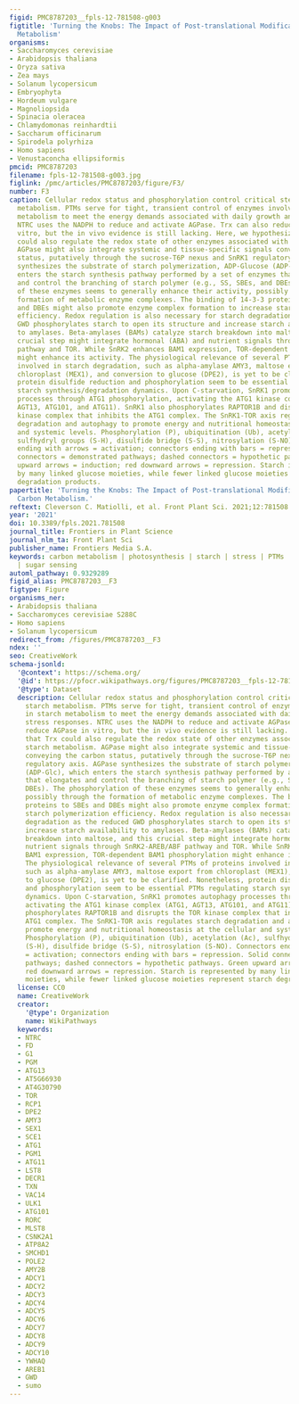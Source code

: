 ```yaml
---
figid: PMC8787203__fpls-12-781508-g003
figtitle: 'Turning the Knobs: The Impact of Post-translational Modifications on Carbon
  Metabolism'
organisms:
- Saccharomyces cerevisiae
- Arabidopsis thaliana
- Oryza sativa
- Zea mays
- Solanum lycopersicum
- Embryophyta
- Hordeum vulgare
- Magnoliopsida
- Spinacia oleracea
- Chlamydomonas reinhardtii
- Saccharum officinarum
- Spirodela polyrhiza
- Homo sapiens
- Venustaconcha ellipsiformis
pmcid: PMC8787203
filename: fpls-12-781508-g003.jpg
figlink: /pmc/articles/PMC8787203/figure/F3/
number: F3
caption: Cellular redox status and phosphorylation control critical steps of starch
  metabolism. PTMs serve for tight, transient control of enzymes involved in starch
  metabolism to meet the energy demands associated with daily growth and stress responses.
  NTRC uses the NADPH to reduce and activate AGPase. Trx can also reduce AGPase in
  vitro, but the in vivo evidence is still lacking. Here, we hypothesize that Trx
  could also regulate the redox state of other enzymes associated with starch metabolism.
  AGPase might also integrate systemic and tissue-specific signals conveying the carbon
  status, putatively through the sucrose-T6P nexus and SnRK1 regulatory axis. AGPase
  synthesizes the substrate of starch polymerization, ADP-Glucose (ADP-Glc), which
  enters the starch synthesis pathway performed by a set of enzymes that elongates
  and control the branching of starch polymer (e.g., SS, SBEs, and DBEs). The phosphorylation
  of these enzymes seems to generally enhance their activity, possibly through the
  formation of metabolic enzyme complexes. The binding of 14-3-3 proteins to SBEs
  and DBEs might also promote enzyme complex formation to increase starch polymerization
  efficiency. Redox regulation is also necessary for starch degradation as the reduced
  GWD phosphorylates starch to open its structure and increase starch availability
  to amylases. Beta-amylases (BAMs) catalyze starch breakdown into maltose, and this
  crucial step might integrate hormonal (ABA) and nutrient signals through SnRK2-AREB/ABF
  pathway and TOR. While SnRK2 enhances BAM1 expression, TOR-dependent BAM1 phosphorylation
  might enhance its activity. The physiological relevance of several PTMs of proteins
  involved in starch degradation, such as alpha-amylase AMY3, maltose export from
  chloroplast (MEX1), and conversion to glucose (DPE2), is yet to be clarified. Nonetheless,
  protein disulfide reduction and phosphorylation seem to be essential PTMs regulating
  starch synthesis/degradation dynamics. Upon C-starvation, SnRK1 promotes autophagy
  processes through ATG1 phosphorylation, activating the ATG1 kinase complex (ATG1,
  AGT13, ATG101, and ATG11). SnRK1 also phosphorylates RAPTOR1B and disrupts the TOR
  kinase complex that inhibits the ATG1 complex. The SnRK1-TOR axis regulates starch
  degradation and autophagy to promote energy and nutritional homeostasis at the cellular
  and systemic levels. Phosphorylation (P), ubiquitination (Ub), acetylation (Ac),
  sulfhydryl groups (S-H), disulfide bridge (S-S), nitrosylation (S-NO). Connectors
  ending with arrows = activation; connectors ending with bars = repression. Solid
  connectors = demonstrated pathways; dashed connectors = hypothetic pathways. Green
  upward arrows = induction; red downward arrows = repression. Starch is represented
  by many linked glucose moieties, while fewer linked glucose moieties represent starch
  degradation products.
papertitle: 'Turning the Knobs: The Impact of Post-translational Modifications on
  Carbon Metabolism.'
reftext: Cleverson C. Matiolli, et al. Front Plant Sci. 2021;12:781508.
year: '2021'
doi: 10.3389/fpls.2021.781508
journal_title: Frontiers in Plant Science
journal_nlm_ta: Front Plant Sci
publisher_name: Frontiers Media S.A.
keywords: carbon metabolism | photosynthesis | starch | stress | PTMs | sink-source
  | sugar sensing
automl_pathway: 0.9329289
figid_alias: PMC8787203__F3
figtype: Figure
organisms_ner:
- Arabidopsis thaliana
- Saccharomyces cerevisiae S288C
- Homo sapiens
- Solanum lycopersicum
redirect_from: /figures/PMC8787203__F3
ndex: ''
seo: CreativeWork
schema-jsonld:
  '@context': https://schema.org/
  '@id': https://pfocr.wikipathways.org/figures/PMC8787203__fpls-12-781508-g003.html
  '@type': Dataset
  description: Cellular redox status and phosphorylation control critical steps of
    starch metabolism. PTMs serve for tight, transient control of enzymes involved
    in starch metabolism to meet the energy demands associated with daily growth and
    stress responses. NTRC uses the NADPH to reduce and activate AGPase. Trx can also
    reduce AGPase in vitro, but the in vivo evidence is still lacking. Here, we hypothesize
    that Trx could also regulate the redox state of other enzymes associated with
    starch metabolism. AGPase might also integrate systemic and tissue-specific signals
    conveying the carbon status, putatively through the sucrose-T6P nexus and SnRK1
    regulatory axis. AGPase synthesizes the substrate of starch polymerization, ADP-Glucose
    (ADP-Glc), which enters the starch synthesis pathway performed by a set of enzymes
    that elongates and control the branching of starch polymer (e.g., SS, SBEs, and
    DBEs). The phosphorylation of these enzymes seems to generally enhance their activity,
    possibly through the formation of metabolic enzyme complexes. The binding of 14-3-3
    proteins to SBEs and DBEs might also promote enzyme complex formation to increase
    starch polymerization efficiency. Redox regulation is also necessary for starch
    degradation as the reduced GWD phosphorylates starch to open its structure and
    increase starch availability to amylases. Beta-amylases (BAMs) catalyze starch
    breakdown into maltose, and this crucial step might integrate hormonal (ABA) and
    nutrient signals through SnRK2-AREB/ABF pathway and TOR. While SnRK2 enhances
    BAM1 expression, TOR-dependent BAM1 phosphorylation might enhance its activity.
    The physiological relevance of several PTMs of proteins involved in starch degradation,
    such as alpha-amylase AMY3, maltose export from chloroplast (MEX1), and conversion
    to glucose (DPE2), is yet to be clarified. Nonetheless, protein disulfide reduction
    and phosphorylation seem to be essential PTMs regulating starch synthesis/degradation
    dynamics. Upon C-starvation, SnRK1 promotes autophagy processes through ATG1 phosphorylation,
    activating the ATG1 kinase complex (ATG1, AGT13, ATG101, and ATG11). SnRK1 also
    phosphorylates RAPTOR1B and disrupts the TOR kinase complex that inhibits the
    ATG1 complex. The SnRK1-TOR axis regulates starch degradation and autophagy to
    promote energy and nutritional homeostasis at the cellular and systemic levels.
    Phosphorylation (P), ubiquitination (Ub), acetylation (Ac), sulfhydryl groups
    (S-H), disulfide bridge (S-S), nitrosylation (S-NO). Connectors ending with arrows
    = activation; connectors ending with bars = repression. Solid connectors = demonstrated
    pathways; dashed connectors = hypothetic pathways. Green upward arrows = induction;
    red downward arrows = repression. Starch is represented by many linked glucose
    moieties, while fewer linked glucose moieties represent starch degradation products.
  license: CC0
  name: CreativeWork
  creator:
    '@type': Organization
    name: WikiPathways
  keywords:
  - NTRC
  - FD
  - G1
  - PGM
  - ATG13
  - AT5G66930
  - AT4G30790
  - TOR
  - RCP1
  - DPE2
  - AMY3
  - SEX1
  - SCE1
  - ATG1
  - PGM1
  - ATG11
  - LST8
  - DECR1
  - TXN
  - VAC14
  - ULK1
  - ATG101
  - RORC
  - MLST8
  - CSNK2A1
  - ATP8A2
  - SMCHD1
  - POLE2
  - AMY2B
  - ADCY1
  - ADCY2
  - ADCY3
  - ADCY4
  - ADCY5
  - ADCY6
  - ADCY7
  - ADCY8
  - ADCY9
  - ADCY10
  - YWHAQ
  - AREB1
  - GWD
  - sumo
---
```

